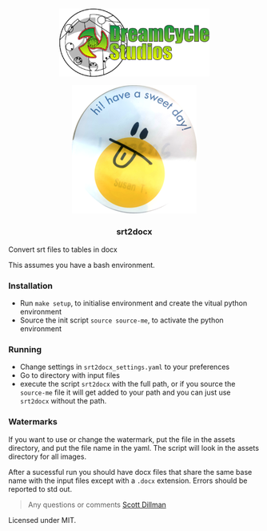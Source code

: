 <!-- PROJECT LOGO -->
<br />
<p align="center">
  <a href="https://github.com/ScottDillman/srt2docx">
    <img src="assets/logo_header.png" alt="Logo" width=300">
  </a>
  <p align="center"><img src="assets/flour006.png" alt="smile" width=250"></p>
  <h3 align="center">srt2docx</h3>
</p>

Convert srt files to tables in docx

This assumes you have a bash environment.

### Installation
- Run `make setup`, to initialise environment and create the vitual python environment
- Source the init script `source source-me`, to activate the python environment

### Running
- Change settings in `srt2docx_settings.yaml` to your preferences
- Go to directory with input files
- execute the script `srt2docx` with the full path, or if you source the `source-me` file it will get added to your path and you can just use `srt2docx` without the path.

### Watermarks
If you want to use or change the watermark, put the file in the assets directory, and put the file name in the yaml.
The script will look in the assets directory for all images.

After a sucessful run you should have docx files that share the same base name with the input files except with a `.docx` extension. Errors should be reported to std out.

>Any questions or comments [Scott Dillman](mailto:scott@bitwise.ninja)

Licensed under MIT.